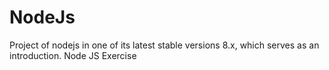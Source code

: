 # NodeJs

Project of nodejs in one of its latest stable versions 8.x, which serves as an introduction.
Node JS Exercise
